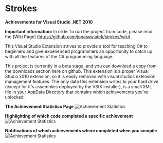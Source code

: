 # Strokes
**Achievements for Visual Studio .NET 2010**

**Important information:** In order to run the project from code, please read the [Wiki Page] (https://github.com/jonasswiatek/strokes/wiki).

This Visual Studio Extension strives to provide a tool for teaching C# to beginners and give experienced programmers an opportunity to catch up with all the features of the C# programming language.

This project is currently in a beta stage, and you can download a copy from the downloads section here on github. This extension is a proper Visual Studio 2010 extension, so it is easily removed with visual studios extension management features. The only data this extension writes to your hard drive (except for it's assemblies deployed by the VSIX installer), is a small XML file in your AppData Directory that contains which achievements you've unlocked.

**The Achievement Statistics Page**
![Achievement Statistics](raw/master/docs/achievement_statistics.png)

**Highlighting of which code completed a specific achievement**
![Achievement Statistics](raw/master/docs/achievement_viewport.png)

**Notifications of which achievements where completed when you compile**
![Achievement Statistics](raw/master/docs/achievements_notification.png)